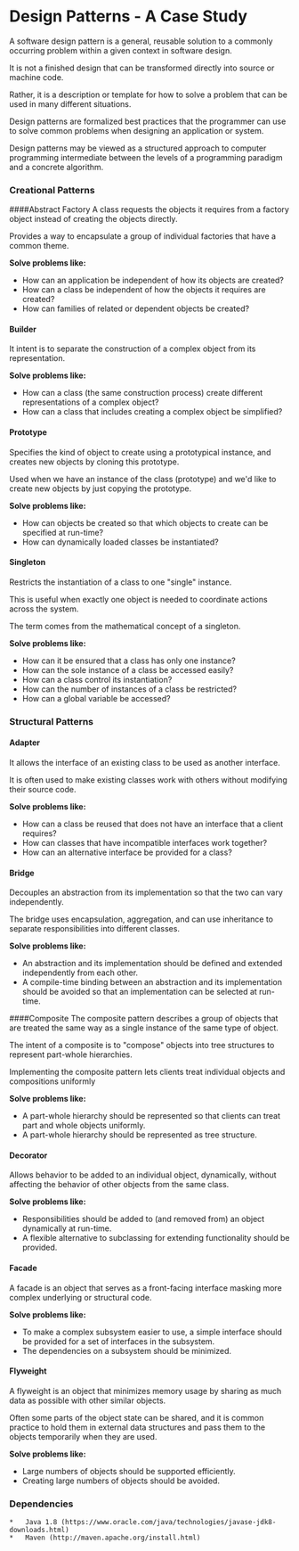 # Design Patterns - A Case Study

A software design pattern is a general, reusable solution to a commonly occurring problem within a given context in software design. 

It is not a finished design that can be transformed directly into source or machine code. 

Rather, it is a description or template for how to solve a problem that can be used in many different situations. 

Design patterns are formalized best practices that the programmer can use to solve common problems when designing an application or system.

Design patterns may be viewed as a structured approach to computer programming intermediate between the levels of a programming paradigm and a concrete algorithm.

### Creational Patterns
####Abstract Factory
 A class requests the objects it requires from a factory object instead of creating the objects directly. 
 
 Provides a way to encapsulate a group of individual factories that have a common theme.
 
 **Solve problems like:**
 - How can an application be independent of how its objects are created?
 - How can a class be independent of how the objects it requires are created?
 - How can families of related or dependent objects be created?
 
#### Builder
It intent is to separate the construction of a complex object from its representation.

 **Solve problems like:**
- How can a class (the same construction process) create different representations of a complex object?
- How can a class that includes creating a complex object be simplified?

#### Prototype
Specifies the kind of object to create using a prototypical instance, and creates new objects by cloning this prototype.

Used when we have an instance of the class (prototype) and we'd like to create new objects by just copying the prototype.
  
  **Solve problems like:**
- How can objects be created so that which objects to create can be specified at run-time?
- How can dynamically loaded classes be instantiated?

#### Singleton
 
Restricts the instantiation of a class to one "single" instance. 

This is useful when exactly one object is needed to coordinate actions across the system. 

The term comes from the mathematical concept of a singleton.

  **Solve problems like:**
- How can it be ensured that a class has only one instance?
- How can the sole instance of a class be accessed easily?
- How can a class control its instantiation?
- How can the number of instances of a class be restricted?
- How can a global variable be accessed?

### Structural Patterns
#### Adapter
It allows the interface of an existing class to be used as another interface.

It is often used to make existing classes work with others without modifying their source code.

  **Solve problems like:**
- How can a class be reused that does not have an interface that a client requires?
- How can classes that have incompatible interfaces work together?
- How can an alternative interface be provided for a class?

#### Bridge
Decouples an abstraction from its implementation so that the two can vary independently.

The bridge uses encapsulation, aggregation, and can use inheritance to separate responsibilities into different classes.

**Solve problems like:**
- An abstraction and its implementation should be defined and extended independently from each other.
- A compile-time binding between an abstraction and its implementation should be avoided so that an implementation can be selected at run-time.

####Composite
The composite pattern describes a group of objects that are treated the same way as a single instance of the same type of object. 
 
The intent of a composite is to "compose" objects into tree structures to represent part-whole hierarchies. 
 
Implementing the composite pattern lets clients treat individual objects and compositions uniformly

**Solve problems like:**
- A part-whole hierarchy should be represented so that clients can treat part and whole objects uniformly.
- A part-whole hierarchy should be represented as tree structure.

#### Decorator
Allows behavior to be added to an individual object, dynamically, without affecting the behavior of other objects from the same class.

**Solve problems like:**
- Responsibilities should be added to (and removed from) an object dynamically at run-time.
- A flexible alternative to subclassing for extending functionality should be provided.

#### Facade
A facade is an object that serves as a front-facing interface masking more complex underlying or structural code.

**Solve problems like:**
- To make a complex subsystem easier to use, a simple interface should be provided for a set of interfaces in the subsystem.
- The dependencies on a subsystem should be minimized.

#### Flyweight
A flyweight is an object that minimizes memory usage by sharing as much data as possible with other similar objects. 

Often some parts of the object state can be shared, and it is common practice to hold them in external data structures and pass them to the objects temporarily when they are used.

**Solve problems like:**
- Large numbers of objects should be supported efficiently.
- Creating large numbers of objects should be avoided.

### Dependencies
```
*   Java 1.8 (https://www.oracle.com/java/technologies/javase-jdk8-downloads.html)
*   Maven (http://maven.apache.org/install.html)
```
